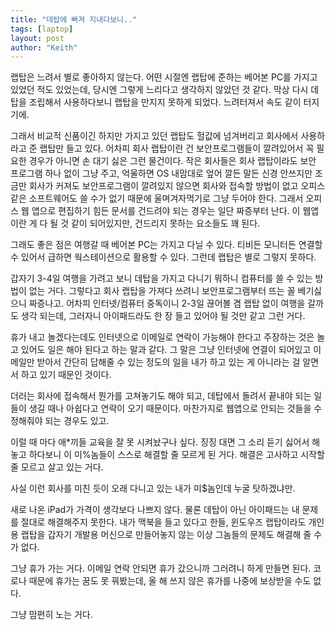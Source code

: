 ```yaml
---
title: "데탑에 빠져 지내다보니.."
tags: [laptop]
layout: post
author: "Keith"
---
```


랩탑은 느려서 별로 좋아하지 않는다. 어떤 시절엔 랩탑에 준하는 베어본 PC를 가지고 있었던 적도 있었는데, 당시엔 그렇게 느리다고 생각하지 않았던 것 같다. 막상 다시 데탑을 조립해서 사용하다보니 랩탑을 만지지 못하게 되었다. 느려터져서 속도 같이 터지기에.

그래서 비교적 신품이긴 하지만 가지고 있던 랩탑도 헐값에 넘겨버리고 회사에서 사용하라고 준 랩탑만 들고 있다. 어차피 회사 랩탑이란 건 보안프로그램들이 깔려있어서 꼭 필요한 경우가 아니면 손 대기 싫은 그런 물건이다. 작은 회사들은 회사 랩탑이라도 보안 프로그램 하나 없이 그냥 주고, 억울하면 OS 내맘대로 엎어 깔든 말든 신경 안쓰지만 조금만 회사가 커져도 보안프로그램이 깔려있지 않으면 회사와 접속할 방법이 없고 오피스 같은 소프트웨어도 쓸 수가 없기 때문에 울며겨자먹기로 그냥 두어야 한다. 그래서 오피스 웹 앱으로 편집하기 힘든 문서를 건드려야 되는 경우는 일단 짜증부터 난다. 이 웹앱이란 게 다 될 것 같이 되어있지만, 건드리지 못하는 요소들도 꽤 된다. 

그래도 좋은 점은 여행갈 때 베어본 PC는 가지고 다닐 수 있다. 티비든 모니터든 연결할 수 있어서 급하면 웍스테이션으로 활용할 수 있다. 그런데 랩탑은 별로 그렇지 못하다. 

갑자기 3-4일 여행을 가려고 보니 데탑을 가지고 다니기 뭐하니 컴퓨터를 쓸 수 있는 방법이 없는 거다. 그렇다고 회사 랩탑을 가져다 쓰려니 보안프로그램부터 뜨는 꼴 베기싫으니 짜증나고. 어차피 인터넷/컴퓨터 중독이니 2-3일 끊어볼 겸 랩탑 없이 여행을 갈까도 생각 되는데, 그러자니 아이패드라도 한 장 들고 있어야 될 것만 같고 그런 거다.

휴가 내고 놀겠다는데도 인터넷으로 이메일로 연락이 가능해야 한다고 주장하는 것은 놀고 있어도 일은 해야 된다고 하는 말과 같다. 그 말은 그냥 인터넷에 연결이 되어있고 이 메일만 받아서 간단히 답해줄 수 있는 정도의 일을 내가 하고 있는 게 아니라는 걸 알면서 하고 있기 때문인 것이다. 

더러는 회사에 접속해서 뭔가를 고쳐놓기도 해야 되고, 데탑에서 돌려서 끝내야 되는 일들이 생길 때나 아쉽다고 연락이 오기 때문이다. 마찬가지로 웹앱으로 안되는 것들을 수정해줘야 되는 경우도 있고.

이럴 때 마다 애*끼들 교육을 잘 못 시켜놨구나 싶다. 징징 대면 그 소리 듣기 싫어서 해놓고 하다보니 이 미%놈들이 스스로 해결할 줄 모르게 된 거다. 해결은 고사하고 시작할 줄 모르고 살고 있는 거다. 

사실 이런 회사를 미친 듯이 오래 다니고 있는 내가 미$놈인데 누굴 탓하겠냐만.

새로 나온 iPad가 가격이 생각보다 나쁘지 않다. 물론 데탑이 아닌 아이패드는 내 문제를 절대로 해결해주지 못한다. 내가 맥북을 들고 있다고 한들, 윈도우즈 랩탑이라도 개인용 랩탑을 갑자기 개발용 머신으로 만들어놓지 않는 이상 그놈들의 문제도 해결해 줄 수가 없다.

그냥 휴가 가는 거다. 이메일 연락 안되면 휴가 갔으니까 그러려니 하게 만들면 된다. 코로나 때문에 휴가는 꿈도 못 꿔봤는데, 올 해 쓰지 않은 휴가를 나중에 보상받을 수도 없다.

그냥 맘편히 노는 거다. 
